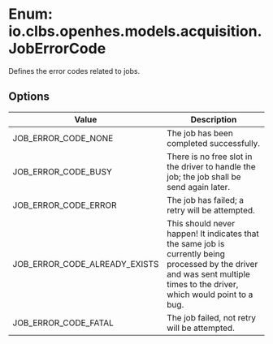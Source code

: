 # Enum: io.clbs.openhes.models.acquisition.JobErrorCode

Defines the error codes related to jobs.

## Options

| Value | Description |
| --- | --- |
| JOB_ERROR_CODE_NONE | The job has been completed successfully. |
| JOB_ERROR_CODE_BUSY | There is no free slot in the driver to handle the job; the job shall be send again later. |
| JOB_ERROR_CODE_ERROR | The job has failed; a retry will be attempted. |
| JOB_ERROR_CODE_ALREADY_EXISTS | This should never happen! It indicates that the same job is currently being processed by the driver and was sent multiple times to the driver, which would point to a bug. |
| JOB_ERROR_CODE_FATAL | The job failed, not retry will be attempted. |
